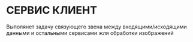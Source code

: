 # СЕРВИС КЛИЕНТ

Выполянет задачу связующего звена между входящими/исходящими данными и остальными сервисами жля обработки изображений